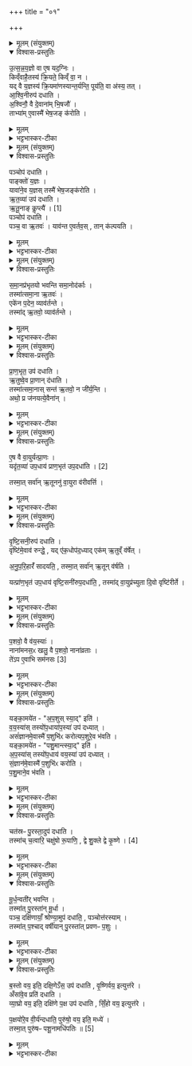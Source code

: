 +++
title = "०१"

+++

<details><summary>मूलम् (संयुक्तम्)</summary>

उ॒त्स॒न्न॒य॒ज्ञो वा ए॒ष यद॒ग्निᳵ किव्ँवाहै॒तस्य॑ क्रि॒यते॒ किव्ँवा॒ न यद्वै य॒ज्ञस्य॑ क्रि॒यमा॑णस्यान्त॒र्यन्ति॒ पूय॑ति॒ वा अ॑स्य॒ तदा॑श्वि॒नीरुप॑ दधात्य॒श्विनौ॒ वै दे॒वाना॑म्भि॒षजौ॒ ताभ्या॑मे॒वास्मै॑ भेष॒जङ्क॑रोति॒
</details>

<details open><summary>विश्वास-प्रस्तुतिः</summary>

उ॒त्स॒न्न॒य॒ज्ञो वा ए॒ष यद॒ग्निः ।  
किव्ँवाहै॒तस्य॑ क्रि॒यते॒ किव्ँ वा॒ न ।  
यद् वै य॒ज्ञस्य॑ क्रि॒यमा॑णस्यान्त॒र्यन्ति॒ पूय॑ति॒ वा अ॑स्य॒ तत् ।  
आ॒श्वि॒नीरुप॑ दधाति ।  
अ॒श्विनौ॒ वै दे॒वाना॑म् भि॒षजौ॑ ।  
ताभ्या॑म् ए॒वास्मै॑ भेष॒जङ् क॑रोति ।  
</details>

<details><summary>मूलम्</summary>

उ॒त्स॒न्न॒य॒ज्ञो वा ए॒ष यद॒ग्निः ।  
किव्ँवाहै॒तस्य॑ क्रि॒यते॒ किव्ँ वा॒ न ।  
यद् वै य॒ज्ञस्य॑ क्रि॒यमा॑णस्यान्त॒र्यन्ति॒ पूय॑ति॒ वा अ॑स्य॒ तत् ।  
आ॒श्वि॒नीरुप॑ दधाति ।  
अ॒श्विनौ॒ वै दे॒वाना॑म् भि॒षजौ॑ ।  
ताभ्या॑म् ए॒वास्मै॑ भेष॒जङ् क॑रोति ।  
</details>

<details><summary>भट्टभास्कर-टीका</summary>

1उक्ता प्रथमा चितिः । इदानीं द्वितीयस्यां चितौ आश्विनीर्विधातुमाह - उत्सन्नयज्ञ इत्यादि ॥ अतः परमग्निकाण्डमेव । उत्सन्नयज्ञः । शाकपार्थिवादिः । अग्नौ भूयिष्ठं कर्मोत्सन्नं भवति कार्त्स्न्येन कर्तुमशक्यत्वात् । तस्मात् एतस्य किं कर्तव्यं क्रियते किं वाऽकर्तव्यमेव क्रियते इति को ज्ञातुं अर्हति । अहेति पक्षे । यच्च यज्ञस्य क्रियमाणस्य कार्त्स्न्येन निवर्तयितुं प्रारब्धस्य सम्बन्धिनः अन्तर्यन्ति नाशयन्ति । प्रमादादननुष्ठानमेव नाशः ।'अन्तरपरिग्रहे' इति गतित्वात् 'तिङि चोदात्तवति' इत्यन्तश्शब्दस्य अनुदात्तत्वम् । 'यद्वृत्तान्नित्यम्' इति आख्यातं न निहन्यते । तदाऽस्य अङ्गं पूयति विशीर्यते दुष्टं पच्यते भिषजा चिकित्सितव्यं भवति । पूयी विशरणे । आश्विनीरिति । 'ध्रुवक्षितिः' इत्याद्याः । अश्विमानुपधान आसामिति 'अश्विमानण्' इत्यण्प्रत्ययः । अश्विनावित्यादि । गतम् ॥
</details>

<details><summary>मूलम् (संयुक्तम्)</summary>

पञ्चोप॑ दधाति॒ पाङ्क्तो॑ य॒ज्ञो यावा॑ने॒व य॒ज्ञस्तस्मै॑ भेष॒जङ्क॑रोत्यृत॒व्या॑ उप॑ दधात्यृतू॒नाङ्कॢप्त्यै॑ [1]  
पञ्चोप॑ दधाति पञ्च॒ वा ऋ॒तवो॒ याव॑न्त ए॒वर्तव॒स्तान्क॑ल्पयति
</details>

<details open><summary>विश्वास-प्रस्तुतिः</summary>

पञ्चोप॑ दधाति ।  
पाङ्क्तो॑ य॒ज्ञः ।  
यावा॑ने॒व य॒ज्ञस् तस्मै॑ भेष॒जङ्क॑रोति ।  
ऋ॒त॒व्या॑ उप॑ दधाति ।  
ऋ॒तू॒नाङ् कॢप्त्यै॑ । [1]  
पञ्चोप॑ दधाति ।  
पञ्च॒ वा ऋ॒तवः॑ ।
याव॑न्त ए॒वर्तव॒स् , तान् क॑ल्पयति ।  
</details>

<details><summary>मूलम्</summary>

पञ्चोप॑ दधाति ।  
पाङ्क्तो॑ य॒ज्ञः ।  
यावा॑ने॒व य॒ज्ञस् तस्मै॑ भेष॒जङ्क॑रोति ।  
ऋ॒त॒व्या॑ उप॑ दधाति ।  
ऋ॒तू॒नाङ् कॢप्त्यै॑ । [1]  
पञ्चोप॑ दधाति ।  
पञ्च॒ वा ऋ॒तवः॑ ।
याव॑न्त ए॒वर्तव॒स् , तान् क॑ल्पयति ।  
</details>

<details><summary>भट्टभास्कर-टीका</summary>

2पञ्चेति ॥ एकैका दिक्षु एका मध्ये । पाङ्क्तत्वमुक्तम् । ऋतव्या इति । ऋतुमता मन्त्रेणोपधेयाः । पूर्ववत् यत् । 'सजूर् ऋतुभिस्सजूर्विधाभित्स्सजूर्वसुभिः' इत्याद्याः । कॢप्त्यै अविपर्यरतधर्मतायै । पञ्चेति । एकैका दिक्षु एकां मध्ये । पञ्च वा इति । हेमन्तशिशिरयोरेकत्वात् ॥
</details>

<details><summary>मूलम् (संयुक्तम्)</summary>

समा॒नप्र॑भृतयो भवन्ति समा॒नोद॑र्का॒स्तस्मा॑त्समा॒ना ऋ॒तव॒ एके॑न प॒देन॒ व्याव॑र्तन्ते॒ तस्मा॑दृ॒तवो॒ व्याव॑र्तन्ते
</details>

<details open><summary>विश्वास-प्रस्तुतिः</summary>

स॒मा॒नप्र॑भृतयो भवन्ति समा॒नोद॑र्काः ।  
तस्मा॑त्समा॒ना ऋ॒तवः॑ ।  
एके॑न प॒देन॒ व्याव॑र्तन्ते ।  
तस्मा॑द् ऋ॒तवो॒ व्याव॑र्तन्ते ।  
</details>

<details><summary>मूलम्</summary>

स॒मा॒नप्र॑भृतयो भवन्ति समा॒नोद॑र्काः ।  
तस्मा॑त्समा॒ना ऋ॒तवः॑ ।  
एके॑न प॒देन॒ व्याव॑र्तन्ते ।  
तस्मा॑द् ऋ॒तवो॒ व्याव॑र्तन्ते ।  
</details>

<details><summary>भट्टभास्कर-टीका</summary>

3समानप्रभृतय इति ॥ एकप्रारम्भा एकसमाप्तय इत्यर्थः । तस्मान्मध्ये (दोषं) एकं पदं व्यावर्तते तासां, यथा - सजूरादिकं वसुभी रुद्रैरादित्यैः विश्वैर्देवैरिति । सर्वमन्यत्समानं, यथा - सजूर् ऋतुभिस्सजूर्विधाभिः' इति सर्वासां प्रभृतिः । 'सजूर्देवैर्वयोनाथैः' इत्यादि सर्वासामुदर्कः । तस्मादित्यादि । मन्त्राणां अत्यन्तसाम्यात् ऋतवोऽप्यत्यन्तसमाना भवन्ति । एकेनेत्यादिना पुनः प्रवृत्तिं प्रतिपादयन्ति । तस्मादिति । एकेन पदेन व्यावृत्तत्वात् मन्त्राणां समाना अपि सन्तो व्यावृत्तधर्माणो भवन्ति ऋतवः । केचिदाहुः - विधाः वसुरुद्रादित्यविश्वेदेवाः । व्यावर्तकाः विधा इत्याव [इत्येवं] उच्यन्ते । 'सजूरृतुभिः' इति प्रभृतिः उदर्कः स (एक) एव । 'सजूर्देवैः' इति वीप्सा पञ्चस्वनुषङ्गद्योतनार्था इति ॥
</details>

<details><summary>मूलम् (संयुक्तम्)</summary>

प्राण॒भृत॒ उप॑ दधात्यृ॒तुष्वे॒व प्रा॒णान्द॑धाति॒ तस्मा॑त्समा॒नास्सन्त॑ ऋ॒तवो॒ न जी॑र्य॒न्त्यथो॒ प्र ज॑नयत्ये॒वैना॑न्
</details>

<details open><summary>विश्वास-प्रस्तुतिः</summary>

प्रा॒ण॒भृत॒ उप॑ दधाति ।  
ऋ॒तुष्वे॒व प्रा॒णान् द॑धाति ।  
तस्मा॑त्समा॒नास् सन्त॑ ऋ॒तवो॒ न जी॑र्य॒न्ति ।  
अथो॒ प्र ज॑नयत्ये॒वैना॑न् ।  
</details>

<details><summary>मूलम्</summary>

प्रा॒ण॒भृत॒ उप॑ दधाति ।  
ऋ॒तुष्वे॒व प्रा॒णान् द॑धाति ।  
तस्मा॑त्समा॒नास् सन्त॑ ऋ॒तवो॒ न जी॑र्य॒न्ति ।  
अथो॒ प्र ज॑नयत्ये॒वैना॑न् ।  
</details>

<details><summary>भट्टभास्कर-टीका</summary>

4प्राणभृत इति ॥ पञ्च एकैका दिक्षु एकां मध्ये । 'प्राणं मे पाहि' इत्याद्या ऋतुषु प्राणभरणहेतुत्वात्प्राणभृतः प्रजानां प्राणाद्यभिवृद्धिहेतुत्वमेव ऋतूनां प्राणादिमत्त्वम् । तस्मादिति । सर्वकालं समाना एकस्वभावा एव सन्तो भवन्तो न कदाचिदपि जीर्यन्त्यृतवः, समाना एव भवन्ति । आथो अपि च प्रजनयत्येवैनान् ऋतून् प्राणादिमतया न जराभावमात्रमेव क्रियत इति ॥
</details>

<details><summary>मूलम् (संयुक्तम्)</summary>

ए॒ष वै वा॒युर्यत्प्रा॒णो यदृ॑त॒व्या॑ उप॒धाय॑ प्राण॒भृतः॑ [2]  
उ॒प॒दधा॑ति॒ तस्मा॒त्सर्वा॑नृ॒तूननु॑ वा॒युरा व॑रीवर्त्ति
</details>

<details open><summary>विश्वास-प्रस्तुतिः</summary>

ए॒ष वै वा॒युर्यत्प्रा॒णः ।  
यदृ॑त॒व्या॑ उप॒धाय॑ प्राण॒भृत॑ उप॒दधा॑ति । [2]  

तस्मा॒त् सर्वा॑न् ऋ॒तूननु॑ वा॒युरा व॑रीवर्त्ति ।  
</details>

<details><summary>मूलम्</summary>

ए॒ष वै वा॒युर्यत्प्रा॒णः ।  
यदृ॑त॒व्या॑ उप॒धाय॑ प्राण॒भृत॑ उप॒दधा॑ति । [2]  

तस्मा॒त् सर्वा॑न् ऋ॒तूननु॑ वा॒युरा व॑रीवर्त्ति ।  
</details>

<details><summary>भट्टभास्कर-टीका</summary>

5एष वा इति ॥ गतम् । सर्वानृतूनिति । सर्वैः ऋतुभिः लक्षितः । लक्षणेऽनोः कर्मप्रवचनीयत्वम् । आवरीवर्ति पुनःपुनरावर्तते । यङ्लुकि 'रीगृदुपधस्य च' इति रीगागमः ॥
</details>

<details><summary>मूलम् (संयुक्तम्)</summary>

वृष्टि॒सनी॒रुप॑ दधाति॒ वृष्टि॑मे॒वाव॑ रुन्द्धे॒ यदे॑क॒धोप॑द॒ध्यादेक॑मृ॒तुव्ँव॑र्षेदनुपरि॒हारँ॑ सादयति॒ तस्मा॒त्सर्वा॑नृ॒तून्व॑र्षति॒ यत्प्रा॑ण॒भृत॑ उप॒धाय॑ वृष्टि॒सनी॑रुप॒दधा॑ति॒ तस्मा॑द्वा॒युप्र॑च्युता दि॒वो वृष्टि॑रीर्ते
</details>

<details open><summary>विश्वास-प्रस्तुतिः</summary>

वृ॒ष्टि॒सनी॒रुप॑ दधाति ।  
वृष्टि॑मे॒वाव॑ रुन्द्धे॒ , यद् ए॑क॒धोप॑द॒ध्याद् एक॑म् ऋ॒तुव्ँ व॑र्षेत् ।  

अ॒नु॒प॒रि॒हारँ॑ सादयति॒ , तस्मा॒त् सर्वा॑न् ऋ॒तून् व॑र्षति ।  

यत्प्रा॑ण॒भृत॑ उप॒धाय॑ वृष्टि॒सनी॑रुप॒दधा॑ति॒ , तस्मा॑द् वा॒युप्र॑च्युता दि॒वो वृष्टि॑रीर्ते ।  
</details>

<details><summary>मूलम्</summary>

वृ॒ष्टि॒सनी॒रुप॑ दधाति ।  
वृष्टि॑मे॒वाव॑ रुन्द्धे॒ , यद् ए॑क॒धोप॑द॒ध्याद् एक॑म् ऋ॒तुव्ँ व॑र्षेत् ।  

अ॒नु॒प॒रि॒हारँ॑ सादयति॒ , तस्मा॒त् सर्वा॑न् ऋ॒तून् व॑र्षति ।  

यत्प्रा॑ण॒भृत॑ उप॒धाय॑ वृष्टि॒सनी॑रुप॒दधा॑ति॒ , तस्मा॑द् वा॒युप्र॑च्युता दि॒वो वृष्टि॑रीर्ते ।  
</details>

<details><summary>भट्टभास्कर-टीका</summary>

6वृष्टिसनीरिति ॥ पञ्च एकैका दिक्षु एकां मध्ये ।'अपस्पिन्व' इत्याद्याः वृष्टिसनित्र्यः वृष्ठिसनयः । 'छन्दसि वनसन' इतीन्प्रत्ययः । एकधेति । एकस्यामेव दिशि स्थित उपदध्यात् । एकमृतुमिति । अत्यन्तसंयोगे द्वितीया । अनुपरिहारमिति । अनुक्रमेण परितस्सर्वासु दिक्षु गत्वा सादयति सर्वस्यां दिशि उपदधाति । आभीक्ष्ण्ये णमुल् । तस्मादित्यादि । गतम् । वायु प्रच्युतेति । वायुना प्रच्याविता । 'तृतीया कर्मणि' इति पूर्वपदप्रकृतिस्वरत्वम् । ईर्त इति । च्यवते । ईर गतौ आदादिकः ॥
</details>

<details><summary>मूलम् (संयुक्तम्)</summary>

प॒शवो॒ वै व॑य॒स्या॑ नाना॑मनस॒ᳵ खलु॒ वै प॒शवो॒ नाना॑व्रता॒स्ते॑ऽप ए॒वाभि सम॑नसः [3]
</details>

<details open><summary>विश्वास-प्रस्तुतिः</summary>

प॒शवो॒ वै व॑य॒स्याः॑ ।  
नाना॑मनस॒ᳵ खलु॒ वै प॒शवो॒ नाना॑व्रताः ।  
ते॑ऽप ए॒वाभि सम॑नसः [3]
</details>

<details><summary>मूलम्</summary>

प॒शवो॒ वै व॑य॒स्याः॑ ।  
नाना॑मनस॒ᳵ खलु॒ वै प॒शवो॒ नाना॑व्रताः ।  
ते॑ऽप ए॒वाभि सम॑नसः [3]
</details>

<details><summary>भट्टभास्कर-टीका</summary>

7अथ वयस्या विधास्यन् तासां अपस्याभ्यः पूर्वमेवोपधेयत्वं शाखान्तरविधेयं दूषयितुमाह - पशवो वै वयस्या इति ॥ तत्साधनत्वात्ताच्छब्द्यम् । वयस्यावानुपधानो मन्त्रः आसामिति वयस्याः 'त्र्यविर्वयः' इत्याद्या एकोनविंशतिः । नानामनस इत्यादि । ना आवयः नदे यस्मै [नावश्यं यदेकस्मै रोचते तदन्यस्मै] रोचते । तथा नानाव्रताः नानाकर्माणः यत्रैव कश्चित् प्रवर्तते तत्रैवान्यो निर्वतते । सर्वेऽपि पशवो लक्षीकृत्य समानमनसो भवन्ति । सर्वेभ्योप्यापः रोचन्ते । सर्वेऽपि स्नानपानादिना अप्सु रमन्ते । तस्मादेवमपां सर्वाभिमतत्वादपस्यानामेव प्राथम्यं युक्तियुक्तमिति । अपस्याशब्देन चानन्तरोपहिताः 'अपस्पिन्व' इत्यादयो वृष्टिसनय उच्यन्ते ॥
</details>

<details><summary>मूलम् (संयुक्तम्)</summary>

यङ्का॒मये॑ताप॒शुस्स्या॒दिति॑ वय॒स्या॑स्तस्यो॑प॒धाया॑प॒स्या॑ उप॑ दध्या॒दसं॑ज्ञानमे॒वास्मै॑ प॒शुभि॑ᳵ करोत्यप॒शुरे॒व भ॑वति॒ यङ्का॒मये॑त पशु॒मान्त्स्या॒दित्य॑प॒स्या॑स्तस्यो॑प॒धाय॑ वय॒स्या॑ उप॑ दध्यात्सं॒ज्ञान॑मे॒वास्मै॑ प॒शुभि॑ᳵ करोति पशु॒माने॒व भ॑वति॒
</details>

<details open><summary>विश्वास-प्रस्तुतिः</summary>

यङ्का॒मये॑त - "अ॒प॒शुस् स्या॒द्" इति॑ ।  
व॒य॒स्या॑स् तस्यो॑प॒धाया॑प॒स्या॑ उप॑ दध्यात् ।  
असं॑ज्ञानमे॒वास्मै॑ प॒शुभि॑ᳵ करोत्यप॒शुरे॒व भ॑वति ।  
यङ्का॒मये॑त - "पशु॒मान्त्स्या॒द्" इति॑ ।  
अ॒प॒स्या॑स् तस्यो॑प॒धाय॑ वय॒स्या॑ उप॑ दध्यात् ।  
सं॒ज्ञान॑मे॒वास्मै॑ प॒शुभि॑ᳵ करोति ।  
प॒शु॒माने॒व भ॑वति ।  
</details>

<details><summary>मूलम्</summary>

यङ्का॒मये॑त - "अ॒प॒शुस् स्या॒द्" इति॑ ।  
व॒य॒स्या॑स् तस्यो॑प॒धाया॑प॒स्या॑ उप॑ दध्यात् ।  
असं॑ज्ञानमे॒वास्मै॑ प॒शुभि॑ᳵ करोत्यप॒शुरे॒व भ॑वति ।  
यङ्का॒मये॑त - "पशु॒मान्त्स्या॒द्" इति॑ ।  
अ॒प॒स्या॑स् तस्यो॑प॒धाय॑ वय॒स्या॑ उप॑ दध्यात् ।  
सं॒ज्ञान॑मे॒वास्मै॑ प॒शुभि॑ᳵ करोति ।  
प॒शु॒माने॒व भ॑वति ।  
</details>

<details><summary>भट्टभास्कर-टीका</summary>

8यं कामयेतेत्यादि ॥ प्रथममुपहितानां पश्वात्मनां वयस्यानां पश्चादनुपरिहारमुपधीयमानाभिः अपस्याभिः अभिभूतत्वादस्य यजमानस्य पशुभिरसंज्ञानं अप्रकाशं करोति बहुपशुभिरप्रसिद्धेः अपशुरेव भवति । अपस्यानांतु प्राथम्ये पश्वात्मानां वयस्यानां केनचिदभिभूतत्वात् पशुभिः ख्यातः पशुमान् भवति, वयस्यान्तत्वात् चितेः गुणोत्तरेण चाभिभवो नास्तीति भावः ॥
</details>

<details><summary>मूलम् (संयुक्तम्)</summary>

चत॑स्रᳶ पु॒रस्ता॒दुप॑ दधाति॒ तस्मा॑च्च॒त्वारि॒ चक्षु॑षो रू॒पाणि॒ द्वे शु॒क्ले द्वे कृ॒ष्णे [4]  
</details>

<details open><summary>विश्वास-प्रस्तुतिः</summary>

चत॑स्रᳶ पु॒रस्ता॒दुप॑ दधाति ।  
तस्मा॑च् च॒त्वारि॒ चक्षु॑षो रू॒पाणि॒ , द्वे शु॒क्ले द्वे कृ॒ष्णे । [4]  
</details>

<details><summary>मूलम्</summary>

चत॑स्रᳶ पु॒रस्ता॒दुप॑ दधाति ।  
तस्मा॑च् च॒त्वारि॒ चक्षु॑षो रू॒पाणि॒ , द्वे शु॒क्ले द्वे कृ॒ष्णे । [4]  
</details>

<details><summary>भट्टभास्कर-टीका</summary>

9चतस्र इत्यादि ॥ 'विष्टम्भो वयः' इत्याद्याः । न त्वनुवाकस्याद्याः । अत्र मन्त्राम्नातक्रममुल्लङ्घ्य ब्राह्मणेन क्रमान्तरं विधीयते । अत्र च लिङ्गं - मूर्धन्वतीर्भवन्ति इति । नव्यादिषु चतसृषु काचिदपि मूर्धन्वती तासामुपधानोति [धाने] विद्यते । ताः पुरस्तात् शिरसि प्रतिरूपं दधाति । तस्मादिति । द्वे शुक्ले रूपे शुक्लं च शारं च । द्वे कृष्णे कृणं गोळं पुरुषमण्डलश्च । 'कृष्णस्यामृगाख्यायाम्' इति अन्तोदात्तत्वम् ॥
</details>

<details><summary>मूलम् (संयुक्तम्)</summary>

मू॒र्ध॒न्वती॑र्भवन्ति॒ तस्मा॑त्पु॒रस्ता॑न्मू॒र्धा पञ्च॒ दक्षि॑णायाँ॒ श्रोण्या॒मुप॑ दधाति॒ पञ्चोत्त॑रस्या॒न्तस्मा॑त्प॒श्चाद्वर्षी॑यान्पु॒रस्ता॑त्प्रवणᳶ प॒शुर्...
</details>

<details open><summary>विश्वास-प्रस्तुतिः</summary>

मू॒र्ध॒न्वती॑र् भवन्ति ।  
तस्मा॑त् पु॒रस्ता॑न् मू॒र्धा ।  
पञ्च॒ दक्षि॑णायाँ॒ श्रोण्या॒मुप॑ दधाति॒ , पञ्चोत्त॑रस्याम् ।  
तस्मा॑त् प॒श्चाद् वर्षी॑यान् पु॒रस्ता॑त् प्रवणᳶ प॒शुः ।  
</details>

<details><summary>मूलम्</summary>

मू॒र्ध॒न्वती॑र् भवन्ति ।  
तस्मा॑त् पु॒रस्ता॑न् मू॒र्धा ।  
पञ्च॒ दक्षि॑णायाँ॒ श्रोण्या॒मुप॑ दधाति॒ , पञ्चोत्त॑रस्याम् ।  
तस्मा॑त् प॒श्चाद् वर्षी॑यान् पु॒रस्ता॑त् प्रवणᳶ प॒शुः ।  
</details>

<details><summary>भट्टभास्कर-टीका</summary>

10मूर्धन्वतीरिति ॥ मूर्धन्वानासामुपधानो मन्त्र इति । 'वयस्यासु मूर्ध्नो मतुप्' 'अनो नुट्' 'वा छन्दसि' इति पूर्वसवर्णदीर्घत्वम् । 'ह्रस्वनुङ्भ्यां मतुप्' इति मतुप उदात्तत्वम् । तस्मादिति । पश्चाद्वर्षीयान् वृद्धतरः । प्रियस्थिरादिना वर्षादेशः । पुरस्तात्प्रवणः कृशः । 'प्रनिरन्तः' इत्यादिना णत्वन् ॥
</details>

<details><summary>मूलम् (संयुक्तम्)</summary>

ब॒स्तो वय॒ इति॒ दक्षि॒णेऽँस॒ उप॑ दधाति वृ॒ष्णिर्वय॒ इत्युत्त॒रेऽँसा॑वे॒व प्रति॑ दधाति व्या॒घ्रो वय॒ इति॒ दक्षि॑णे प॒क्ष उप॑ दधाति सिँ॒हो वय॒ इत्युत्त॑रे प॒क्षयो॑रे॒व वी॒र्य॑न्दधाति॒ पुरु॑षो॒ वय॒ इति॒ मध्ये॒ तस्मा॒त्पुरु॑षᳶ पशू॒नामधि॑पतिः ॥ [5]  
</details>

<details open><summary>विश्वास-प्रस्तुतिः</summary>

ब॒स्तो वय॒ इति॒ दक्षि॒णेऽँस॒ उप॑ दधाति , वृ॒ष्णिर्वय॒ इत्युत्त॑रे ।   
अँसा॑वे॒व प्रति॑ दधाति ।  
व्या॒घ्रो वय॒ इति॒ दक्षि॑णे प॒क्ष उप॑ दधाति ,
सिँ॒हो वय॒ इत्युत्त॑रे ।

प॒क्षयो॑रे॒व वी॒र्य॑न्दधाति॒ पुरु॑षो॒ वय॒ इति॒ मध्ये॑ ।  
तस्मा॒त् पुरु॑षᳶ पशू॒नामधि॑पतिः ॥ [5]  
</details>

<details><summary>मूलम्</summary>

ब॒स्तो वय॒ इति॒ दक्षि॒णेऽँस॒ उप॑ दधाति , वृ॒ष्णिर्वय॒ इत्युत्त॑रे ।   
अँसा॑वे॒व प्रति॑ दधाति ।  
व्या॒घ्रो वय॒ इति॒ दक्षि॑णे प॒क्ष उप॑ दधाति ,
सिँ॒हो वय॒ इत्युत्त॑रे ।

प॒क्षयो॑रे॒व वी॒र्य॑न्दधाति॒ पुरु॑षो॒ वय॒ इति॒ मध्ये॑ ।  
तस्मा॒त् पुरु॑षᳶ पशू॒नामधि॑पतिः ॥ [5]  
</details>

<details><summary>भट्टभास्कर-टीका</summary>

11दक्षिणे अंस उपदधातीत्येव । अंसावेवेति । परस्परस्योपकुर्वाणेन स्थापयति । उत्तर इति । पक्षे उपदधातीत्येव । पक्षयोरित्यादि । गतम् । मध्य इति आत्मनि । तस्मादिति । प्रधानस्था(प)ने पुरुषशब्देनोपधानात् । 'नामन्यतरस्याम्' इति नाम उदात्तत्वम् ॥

इति पञ्चमे तृतीये प्रथमोनुवाकः ॥  
</details>
